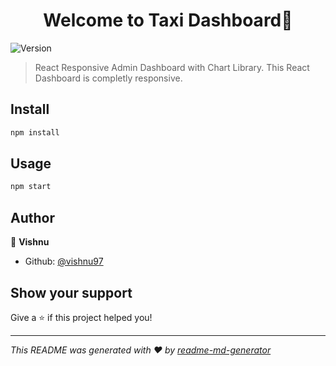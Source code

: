 <h1 align="center">Welcome to Taxi Dashboard👋</h1>
<p>
  <img alt="Version" src="https://img.shields.io/badge/version-0.1.0-blue.svg?cacheSeconds=2592000" />
</p>

> React Responsive Admin Dashboard with Chart Library.
> This React Dashboard is completly responsive.

## Install

```sh
npm install
```

## Usage

```sh
npm start
```

## Author

👤 **Vishnu**

- Github: [@vishnu97](https://github.com/vishnubishen)

## Show your support

Give a ⭐️ if this project helped you!

---

_This README was generated with ❤️ by [readme-md-generator](https://github.com/kefranabg/readme-md-generator)_
